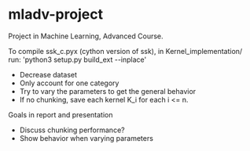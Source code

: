 # mladv-project
Project in Machine Learning, Advanced Course. 

To compile ssk_c.pyx (cython version of ssk), in Kernel_implementation/ run:
'python3 setup.py build_ext --inplace'

- Decrease dataset
- Only account for one category
- Try to vary the parameters to get the general behavior
- If no chunking, save each kernel K_i for each i <= n.



Goals in report and presentation

- Discuss chunking performance?
- Show behavior when varying parameters
